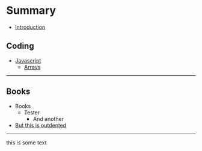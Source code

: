 # Summary

* [Introduction](README.md)

## Coding

* [Javascript](javascript/README.md)
  * [Arrays](javascript/arrays.md)

----

## Books

* Books
  * Tester
    * And another
* [But this is outdented](javascript/arrays.md)

----

this is some text
